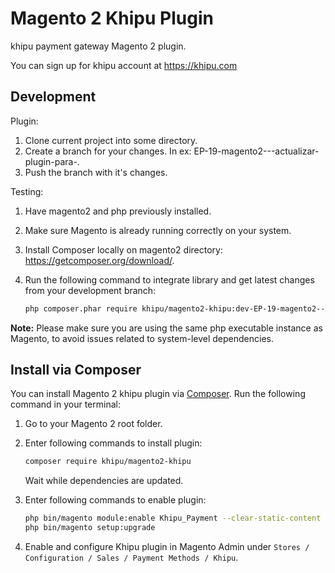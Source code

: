 # Magento 2 Khipu Plugin

khipu payment gateway Magento 2 plugin.

You can sign up for khipu account at <https://khipu.com>

## Development

Plugin:

1. Clone current project into some directory.
2. Create a branch for your changes. In ex: EP-19-magento2---actualizar-plugin-para-.
3. Push the branch with it's changes.

Testing:

1. Have magento2 and php previously installed.
2. Make sure Magento is already running correctly on your system.
2. Install Composer locally on magento2 directory: https://getcomposer.org/download/.
3. Run the following command to integrate library and get latest changes from your development branch:

    ```bash
    php composer.phar require khipu/magento2-khipu:dev-EP-19-magento2---actualizar-plugin-para-
    ```

__Note:__ Please make sure you are using the same php executable instance as Magento, to avoid issues related to system-level dependencies.

## Install via Composer

You can install Magento 2 khipu plugin via [Composer](http://getcomposer.org/). Run the following command in your terminal:

1. Go to your Magento 2 root folder.

2. Enter following commands to install plugin:

    ```bash
    composer require khipu/magento2-khipu
    ```
   Wait while dependencies are updated.

3. Enter following commands to enable plugin:

    ```bash
    php bin/magento module:enable Khipu_Payment --clear-static-content
    php bin/magento setup:upgrade
    ```

4. Enable and configure Khipu plugin in Magento Admin under `Stores / Configuration / Sales / Payment Methods / Khipu`.
